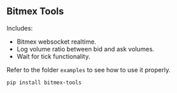 ## Bitmex Tools

Includes:
- Bitmex websocket realtime.
- Log volume ratio between bid and ask volumes.
- Wait for tick functionality.

Refer to the folder `examples` to see how to use it properly.

```bash
pip install bitmex-tools
```
